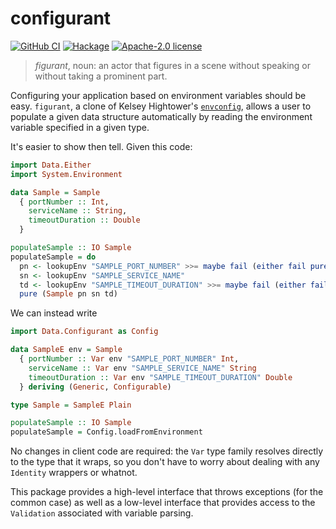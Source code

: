 # configurant

[![GitHub CI](https://github.com/patrickt/configurant/workflows/CI/badge.svg)](https://github.com/patrickt/configurant/actions)
[![Hackage](https://img.shields.io/hackage/v/configurant.svg?logo=haskell)](https://hackage.haskell.org/package/configurant)
[![Apache-2.0 license](https://img.shields.io/badge/license-Apache--2.0-blue.svg)](LICENSE)

> _figurant_, noun: an actor that figures in a scene without speaking or without taking a prominent part.

Configuring your application based on environment variables should be easy. `figurant`, a clone of Kelsey Hightower's [`envconfig`](https://github.com/kelseyhightower/envconfig), allows a user to populate a given data structure automatically by reading the environment variable specified in a given type.

It's easier to show then tell. Given this code:

``` haskell
import Data.Either
import System.Environment

data Sample = Sample
  { portNumber :: Int,
    serviceName :: String,
    timeoutDuration :: Double
  }

populateSample :: IO Sample
populateSample = do
  pn <- lookupEnv "SAMPLE_PORT_NUMBER" >>= maybe fail (either fail pure . readEither)
  sn <- lookupEnv "SAMPLE_SERVICE_NAME"
  td <- lookupEnv "SAMPLE_TIMEOUT_DURATION" >>= maybe fail (either fail pure . readEither)
  pure (Sample pn sn td)
```

We can instead write

``` haskell
import Data.Configurant as Config

data SampleE env = Sample
  { portNumber :: Var env "SAMPLE_PORT_NUMBER" Int,
    serviceName :: Var env "SAMPLE_SERVICE_NAME" String
    timeoutDuration :: Var env "SAMPLE_TIMEOUT_DURATION" Double
  } deriving (Generic, Configurable)

type Sample = SampleE Plain

populateSample :: IO Sample
populateSample = Config.loadFromEnvironment
```

No changes in client code are required: the `Var` type family resolves directly to the type that it wraps, so you don't have to worry about dealing with any `Identity` wrappers or whatnot.

This package provides a high-level interface that throws exceptions (for the common case) as well as a low-level interface that provides access to the `Validation` associated with variable parsing.
